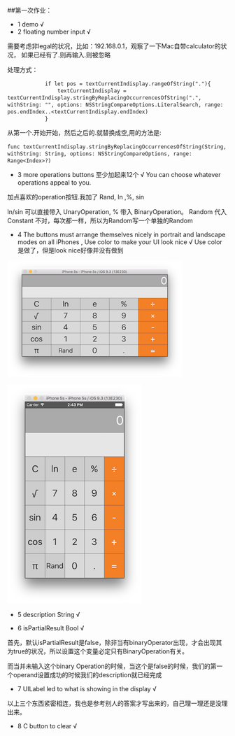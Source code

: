##第一次作业：

*  1 demo √
* 2 floating number input √

需要考虑非legal的状况，比如：192.168.0.1，观察了一下Mac自带calculator的状况， 如果已经有了.则再输入.则被忽略

处理方式：

```
            if let pos = textCurrentIndisplay.rangeOfString("."){
                textCurrentIndisplay = textCurrentIndisplay.stringByReplacingOccurrencesOfString(".", withString: "", options: NSStringCompareOptions.LiteralSearch, range: pos.endIndex..<textCurrentIndisplay.endIndex)
            }
```

从第一个.开始开始，然后之后的.就替换成空,用的方法是:

``` 
func textCurrentIndisplay.stringByReplacingOccurrencesOfString(String, withString: String, options: NSStringCompareOptions, range: Range<Index>?)
```

* 3 more operations buttons 至少加起来12个 √
You can choose whatever operations appeal to you. 

加点喜欢的operation按钮.我加了 Rand, ln ,%, sin

ln/sin 可以直接带入 UnaryOperation, % 带入 BinaryOperation。
Random 代入 Constant 不对，每次都一样，所以为Random写一个单独的Random


* 4 The buttons must arrange themselves nicely in portrait and landscape modes on all iPhones , Use color to make your UI look nice √ Use color是做了，但是look nice好像并没有做到  

![](images/lanscape_cal.png)

![](images/portraint_cal.png)


* 5 description String √


* 6 isPartialResult Bool √

首先，默认isPartialResult是false，除非当有binaryOperator出现，才会出现其为true的状况，所以设置这个变量必定只有BinaryOperation有关。

而当并未输入这个binary Operation的时候，当这个是false的时候，我们的第一个operand设置成功的时候我们的description就已经完成



* 7 UILabel led to what is showing in the display √

以上三个东西紧密相连，我也是参考别人的答案才写出来的，自己理一理还是没理出来。

* 8 C button to clear √